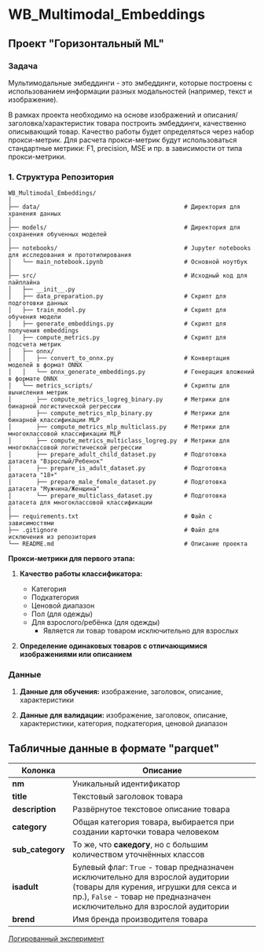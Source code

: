 # WB_Multimodal_Embeddings
## Проект "Горизонтальный ML"

### Задача

Мультимодальные эмбеддинги - это эмбеддинги, которые построены с использованием информации разных модальностей (например, текст и изображение).

В рамках проекта необходимо на основе изображений и описания/заголовка/характеристик товара построить эмбеддинги, качественно описывающий товар. Качество работы будет определяться через набор прокси-метрик. Для расчета прокси-метрик будут использоваться стандартные метрики: F1, precision, MSE и пр. в зависимости от типа прокси-метрики.

### 1. **Структура Репозитория**
```
WB_Multimodal_Embeddings/
│
├── data/                                         # Директория для хранения данных
│
├── models/                                       # Директория для сохранения обученных моделей
│
├── notebooks/                                    # Jupyter notebooks для исследования и прототипирования
│   └── main_notebook.ipynb                       # Основной ноутбук
│
├── src/                                          # Исходный код для пайплайна
│   ├── __init__.py
│   ├── data_preparation.py                       # Скрипт для подготовки данных
│   ├── train_model.py                            # Скрипт для обучения модели
│   ├── generate_embeddings.py                    # Скрипт для получения embeddings
│   ├── compute_metrics.py                        # Скрипт для подсчета метрик
│   ├── onnx/                                     
│   │   ├── convert_to_onnx.py                    # Конвертация моделей в формат ONNX
│   │   └── onnx_generate_embeddings.py           # Генерация вложений в формате ONNX
│   └── metrics_scripts/                          # Скрипты для вычисления метрик
│       ├── compute_metrics_logreg_binary.py      # Метрики для бинарной логистической регрессии
│       ├── compute_metrics_mlp_binary.py         # Метрики для бинарной классификации MLP
│       ├── compute_metrics_mlp_multiclass.py     # Метрики для многоклассовой классификации MLP
│       ├── compute_metrics_multiclass_logreg.py  # Метрики для многоклассовой логистической регрессии
│       ├── prepare_adult_child_dataset.py        # Подготовка датасета "Взрослый/Ребенок"
│       ├── prepare_is_adult_dataset.py           # Подготовка датасета "18+"
│       ├── prepare_male_female_dataset.py        # Подготовка датасета "Мужчина/Женщина"
│       └── prepare_multiclass_dataset.py         # Подготовка датасета для многоклассовой классификации
│
├── requirements.txt                              # Файл с зависимостями
├── .gitignore                                    # Файл для исключения из репозитория
└── README.md                                     # Описание проекта

```


**Прокси-метрики для первого этапа:**

1. **Качество работы классификатора:**

    * Категория
    * Подкатегория
    * Ценовой диапазон
    * Пол (для одежды)
    * Для взрослого/ребёнка (для одежды)
        * Является ли товар товаром исключительно для взрослых

2. **Определение одинаковых товаров с отличающимися изображениями или описанием**



### Данные

1. **Данные для обучения:** изображение, заголовок, описание, характеристики

2. **Данные для валидации:** изображение, заголовок, описание, характеристики, категория, подкатегория, ценовой диапазон


## Табличные данные в формате "parquet"

| Колонка | Описание |
|---|---|
| **nm** | Уникальный идентификатор |
| **title** | Текстовый заголовок товара |
| **description** | Развёрнутое текстовое описание товара |
| **category** | Общая категория товара, выбирается при создании карточки товара человеком |
| **sub_category** | То же, что **сакедогу**, но с большим количеством уточнённых классов |
| **isadult** | Булевый флаг: `True` - товар предназначен исключительно для взрослой аудитории (товары для курения, игрушки для секса и пр.), `False` - товар не предназначен исключительно для взрослой аудитории |
| **brend** | Имя бренда производителя товара |


[Логированный эксперимент](https://wandb.ai/wb-project/fine-tuning-ruclip?nw=nwuserchumachenkovladislav)

